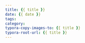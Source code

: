 ```yaml
---
title: {{ title }}
date: {{ date }}
tags:
category:
typora-copy-images-to: {{ title }}
typora-root-url: {{ title }}
---
```

